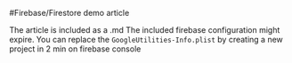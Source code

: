 #Firebase/Firestore demo article


The article is included as a .md
The included firebase configuration might expire. You can replace the `GoogleUtilities-Info.plist` by creating a new project in 2 min on firebase console
